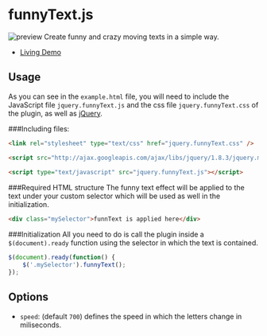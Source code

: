 funnyText.js
============
![preview](https://raw.github.com/alvarotrigo/funnyText.js/master/imgs/intro.jpg)
Create funny and crazy moving texts in a simple way.

- [Living Demo](http://alvarotrigo.com/funnyText/)

## Usage
As you can see in the `example.html` file, you will need to include the JavaScript file `jquery.funnyText.js` and the css file `jquery.funnyText.css` of the plugin, as well as [jQuery](http://jquery.com/).

###Including files:
```html
<link rel="stylesheet" type="text/css" href="jquery.funnyText.css" />

<script src="http://ajax.googleapis.com/ajax/libs/jquery/1.8.3/jquery.min.js"></script>
	
<script type="text/javascript" src="jquery.funnyText.js"></script>
```

###Required HTML structure
The funny text effect will be applied to the text under your custom selector which will be used as well in the initialization.
```html
<div class="mySelector">funnText is applied here</div>
```

###Initialization 
All you need to do is call the plugin inside a `$(document).ready` function using the selector 
in which the text is contained.

```javascript
$(document).ready(function() {
	$('.mySelector').funnyText();
});
```

## Options
- `speed`: (default `700`) defines the speed in which the letters change in miliseconds.
